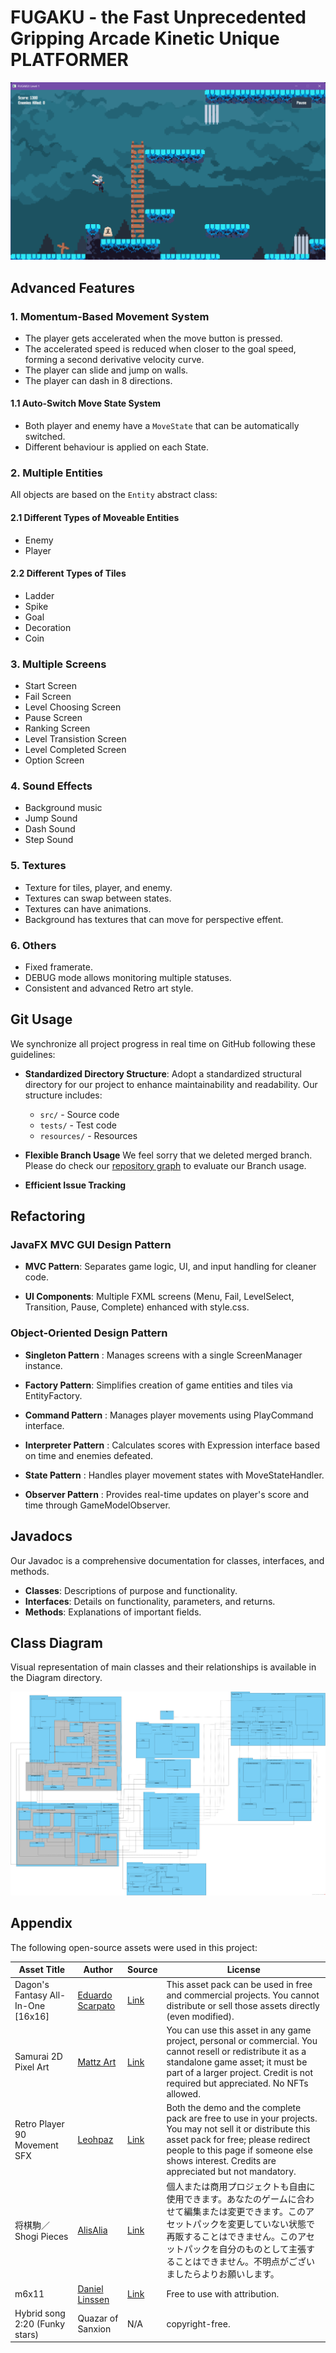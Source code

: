 # FUGAKU - the Fast Unprecedented Gripping Arcade Kinetic Unique PLATFORMER

![GameScreenshot](FUGAKU.png)

## Advanced Features

### 1. Momentum-Based Movement System

- The player gets accelerated when the move button is pressed.
- The accelerated speed is reduced when closer to the goal speed, forming a second derivative velocity curve.
- The player can slide and jump on walls.
- The player can dash in 8 directions.

#### 1.1 Auto-Switch Move State System

- Both player and enemy have a `MoveState` that can be automatically switched.
- Different behaviour is applied on each State.

### 2. Multiple Entities

All objects are based on the `Entity` abstract class:

#### 2.1 Different Types of Moveable Entities

- Enemy
- Player

#### 2.2 Different Types of Tiles

- Ladder
- Spike
- Goal
- Decoration
- Coin

### 3. Multiple Screens

- Start Screen
- Fail Screen
- Level Choosing Screen
- Pause Screen
- Ranking Screen
- Level Transistion Screen
- Level Completed Screen
- Option Screen

### 4. Sound Effects

- Background music
- Jump Sound
- Dash Sound
- Step Sound


### 5. Textures

- Texture for tiles, player, and enemy.
- Textures can swap between states.
- Textures can have animations.
- Background has textures that can move for perspective effent.

### 6. Others

- Fixed framerate.
- DEBUG mode allows monitoring multiple statuses.
- Consistent and advanced Retro art style.


## Git Usage

We synchronize all project progress in real time on GitHub following these guidelines:

- **Standardized Directory Structure**: Adopt a standardized structural directory for our project to enhance maintainability and readability. Our structure includes:
  - `src/` - Source code
  - `tests/` - Test code
  - `resources/` - Resources

- **Flexible Branch Usage** We feel sorry that we deleted merged branch. Please do check our [repository graph](https://csprojects.nottingham.edu.cn/scycl11/platformer/-/network/main?ref_type=heads) to evaluate our Branch usage.

- **Efficient Issue Tracking**


## Refactoring

### JavaFX MVC GUI Design Pattern

- **MVC Pattern**: Separates game logic, UI, and input handling for cleaner code.

- **UI Components**: Multiple FXML screens (Menu, Fail, LevelSelect, Transition, Pause, Complete) enhanced with style.css.

### Object-Oriented Design Pattern

- **Singleton Pattern** : Manages screens with a single ScreenManager instance.

- **Factory Pattern**: Simplifies creation of game entities and tiles via EntityFactory.

- **Command Pattern** : Manages player movements using PlayCommand interface.

- **Interpreter Pattern** : Calculates scores with Expression interface based on time and enemies defeated.

- **State Pattern** : Handles player movement states with MoveStateHandler.

- **Observer Pattern** : Provides real-time updates on player's score and time through GameModelObserver.

## Javadocs

Our Javadoc is a comprehensive documentation for classes, interfaces, and methods.

- **Classes**: Descriptions of purpose and functionality.
- **Interfaces**: Details on functionality, parameters, and returns.
- **Methods**: Explanations of important fields.


## Class Diagram

Visual representation of main classes and their relationships is available in the Diagram directory.

![Class Diagram](Diagram/ClassDiagram-20513999-20513997.png)


## Appendix

The following open-source assets were used in this project:

| Asset Title | Author | Source | License |
|--|--|--|----|
| Dagon's Fantasy All-In-One [16x16] | [Eduardo Scarpato](https://eduardscarpato.itch.io/) | [Link](https://eduardscarpato.itch.io/dagon) | This asset pack can be used in free and commercial projects. You cannot distribute or sell those assets directly (even modified). |
| Samurai 2D Pixel Art  | [Mattz Art](https://xzany.itch.io/) | [Link](https://xzany.itch.io/samurai-2d-pixel-art)  | You can use this asset in any game project, personal or commercial. You cannot resell or redistribute it as a standalone game asset; it must be part of a larger project. Credit is not required but appreciated. No NFTs allowed.  |
| Retro Player 90 Movement SFX  | [Leohpaz](https://leohpaz.itch.io/) | [Link](https://leohpaz.itch.io/90-retro-player-movement-sfx) | Both the demo and the complete pack are free to use in your projects. You may not sell it or distribute this asset pack for free; please redirect people to this page if someone else shows interest. Credits are appreciated but not mandatory. |
| 将棋駒／Shogi Pieces  | [AlisAlia](https://alisalia.itch.io/) | [Link](https://alisalia.itch.io/shogi-pieces)    | 個人または商用プロジェクトも自由に使用できます。あなたのゲームに合わせて編集または変更できます。このアセットパックを変更していない状態で再販することはできません。このアセットパックを自分のものとして主張することはできません。不明点がございましたらよりお願いします。 |
| m6x11  | [Daniel Linssen](https://managore.itch.io/) | [Link](https://managore.itch.io/m6x11) | Free to use with attribution.  |
| Hybrid song 2:20 (Funky stars)  | Quazar of Sanxion   | N/A  | copyright-free.  |